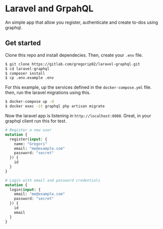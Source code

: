 # Laravel and GrpahQL

An simple app that allow you register, authenticate and create to-dos
using graphql.

## Get started

Clone this repo and install dependecies. Then, create your `.env` file.

``` bash
$ git clone https://gitlab.com/gregorip02/laravel-graphql.git
$ cd laravel-graphql
$ composer install
$ cp .env.example .env
```

For this example, up the services defined in the `docker-compose.yml` file. then,
run the laravel migrations using this.

``` bash
$ docker-compose up -d
$ docker exec -it graphql php artisan migrate
```

Now the laravel app is listening in `http://localhost:8080`. Great, 
in your graphql client run this for test.

``` graphql
# Register a new user
mutation {
  register(input: {
    name: "Gregori"
    email: "me@example.com"
    password: "secret"
  }) {
    id
  }
}

# Login with email and password credentials
mutation {
  login(input: {
    email: "me@example.com"
    password: "secret"
  }) {
    id
    email
  }
}
```
